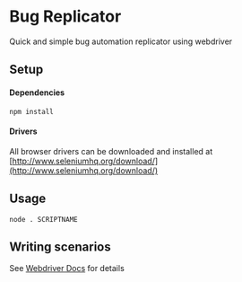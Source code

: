 # Bug Replicator

Quick and simple bug automation replicator using webdriver

## Setup

#### Dependencies

 `npm install`

#### Drivers

All browser drivers can be downloaded and installed at [http://www.seleniumhq.org/download/](http://www.seleniumhq.org/download/)

## Usage

`node . SCRIPTNAME`

## Writing scenarios

See [Webdriver Docs](http://www.webdriver.io/) for details
